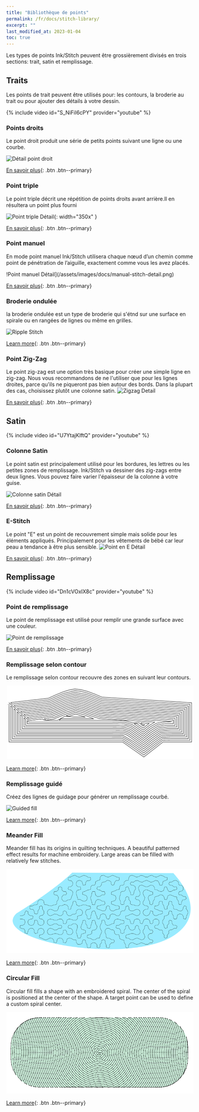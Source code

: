 ```yaml
---
title: "Bibliothèque de points"
permalink: /fr/docs/stitch-library/
excerpt: ""
last_modified_at: 2023-01-04
toc: true
---
```

Les types de points Ink/Stitch peuvent être grossièrement divisés en trois sections: trait, satin et remplissage.

## Traits

Les points de trait peuvent être utilisés pour: les contours, la broderie au trait ou pour ajouter des détails à votre dessin.

{% include video id="S_NiFiI6cPY" provider="youtube" %}

### Points droits
Le point droit produit une série de petits points suivant une ligne ou une courbe.

![Détail point droit](/assets/images/docs/running-stitch-detail.jpg)

[En savoir plus](/fr/docs/stitches/running-stitch/){: .btn .btn--primary}

### Point triple
Le point triple décrit une répétition de points droits avant arrière.Il en résultera un point plus fourni 

![Point triple Détail](/assets/images/docs/bean-stitch-detail.jpg){: width="350x" }

[En savoir plus](/fr/docs/stitches/bean-stitch/){: .btn .btn--primary}

### Point manuel
En mode point manuel Ink/Stitch utilisera chaque nœud d’un chemin comme point de pénétration de l’aiguille, exactement comme vous les avez placés. 

!Point manuel Détail](/assets/images/docs/manual-stitch-detail.png)

[En savoir plus](/fr/docs/stitches/manual-stitch/){: .btn .btn--primary}

### Broderie ondulée
la broderie ondulée est un type de broderie qui s'étnd sur une surface en spirale ou en rangées de lignes ou même en grilles. 

![Ripple Stitch](/assets/images/docs/ripplefly.jpg)

[Learn more](/docs/stitches/ripple-stitch){: .btn .btn--primary}

### Point Zig-Zag
Le point zig-zag est une option très basique pour créer une simple ligne en zig-zag. Nous vous recommandons de ne l'utiliser que pour les lignes droites, parce qu'ils ne piqueront pas bien autour des bords. Dans la plupart des cas, choisissez plutôt une colonne satin.
![Zigzag Detail](/assets/images/docs/zigzag-stitch-detail.png)

[En savoir plus](/fr/docs/stitches/zigzag-stitch/){: .btn .btn--primary}


## Satin

{% include video id="U7YtajKlftQ" provider="youtube" %}

### Colonne Satin
Le point satin est principalement utilisé pour les bordures, les lettres ou les petites zones de remplissage.
Ink/Stitch va dessiner des zig-zags entre deux lignes. Vous pouvez faire varier l'épaisseur de la colonne à votre guise.

![Colonne satin Détail](/assets/images/docs/satin-column-detail.png)

[En savoir plus](/fr/docs/stitches/satin-column/){: .btn .btn--primary}

### E-Stitch
Le point "E" est un point de recouvrement simple mais solide pour les éléments appliqués. Principalement pour les vêtements de bébé car leur peau a tendance à être plus sensible.
![Point en E Détail](/assets/images/docs/e-stitch-detail.jpg)

[En savoir plus](/fr/docs/stitches/e-stitch/){: .btn .btn--primary}


## Remplissage

{% include video id="Dn1cVOxlX8c" provider="youtube" %}

### Point de remplissage
Le point de remplissage est utilisé pour remplir une grande surface avec une couleur.

![Point de remplissage](/assets/images/docs/fill-stitch-realistic.png)

[En savoir plus](/fr/docs/stitches/fill-stitch/){: .btn .btn--primary}

### Remplissage selon contour
Le remplissage selon contour recouvre des zones en suivant leur contours.

![Contour stitch](/assets/images/docs/contour-fill-detail.jpg)

[Learn more](/fr/docs/stitches/contour-stitch){: .btn .btn--primary}

### Remplissage guidé
Créez des lignes de guidage pour générer un remplissage courbé.

![Guided fill](/assets/images/docs/guided-fill-complex.svg)

[Learn more](/fr/docs/stitches/guided-fill){: .btn .btn--primary}

### Meander Fill
Meander fill has its origins in quilting techniques. A beautiful patterned effect results for machine embroidery. Large areas can be filled with relatively few stitches.

![Meander fill](/assets/images/docs/meander-fill.png)

[Learn more](/fr/docs/stitches/meander-fill){: .btn .btn--primary}

### Circular Fill
Circular fill fills a shape with an embroidered spiral. The center of the spiral is positioned at the center of the shape. A target point can be used to define a custom spiral center.

![Meander stitch detail](/assets/images/docs/circular-fill-detail.png)

[Learn more](/fr/docs/stitches/circular-fill){: .btn .btn--primary}
